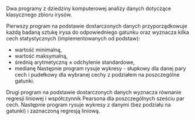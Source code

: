 Dwa programy z dziedziny komputerowej analizy danych dotyczące klasycznego zbioru irysów.

Pierwszy program na podstawie dostarczonych danych przyporządkowuje każdą badaną sztukę irysa do odpowiedniego gatunku oraz wyznacza kilka cech statystycznych (implementowanych od podstaw):
- wartość minimalną,
- wartość maksymalną,
- średnią arytmetyczną ± odchylenie standardowe,
- medianę
Następnie program rysuje wykresy - słupkowy dla danej pary cech i pudełkowy dla wybranej cechy z podziałem na poszczególne gatunki.

Drugi program na podstawie dostarczonych danych wyznacza równanie regresji liniowej i współczynnik Pearsona dla poszczególnych sześciu par cech.
Następnie program rysuje wykresy z danymi (bez podziału na gatunki) i zaznaczoną regresją liniową.
